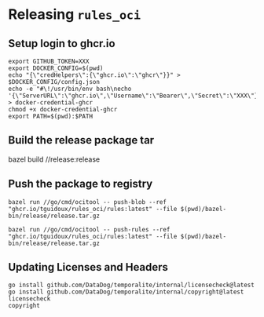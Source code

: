 # Releasing `rules_oci`

## Setup login to ghcr.io
```
export GITHUB_TOKEN=XXX
export DOCKER_CONFIG=$(pwd)
echo "{\"credHelpers\":{\"ghcr.io\":\"ghcr\"}}" > $DOCKER_CONFIG/config.json
echo -e "#\!/usr/bin/env bash\necho '{\"ServerURL\":\"ghcr.io\",\"Username\":\"Bearer\",\"Secret\":\"XXX\"}'" > docker-credential-ghcr
chmod +x docker-credential-ghcr
export PATH=$(pwd):$PATH
```


## Build the release package tar
bazel build //release:release

## Push the package to registry

```
bazel run //go/cmd/ocitool -- push-blob --ref "ghcr.io/tguidoux/rules_oci/rules:latest" --file $(pwd)/bazel-bin/release/release.tar.gz

bazel run //go/cmd/ocitool -- push-rules --ref "ghcr.io/tguidoux/rules_oci/rules:latest" --file $(pwd)/bazel-bin/release/release.tar.gz
```

## Updating Licenses and Headers

```
go install github.com/DataDog/temporalite/internal/licensecheck@latest
go install github.com/DataDog/temporalite/internal/copyright@latest
licensecheck
copyright
```
